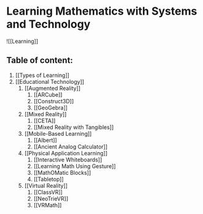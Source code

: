 # Learning Mathematics with Systems and Technology


![[Learning]]

## Table of content:

1. [[Types of Learning]]
2. [[Educational Technology]]
	1. [[Augmented Reality]]
		1. [[ARCube]]
		2. [[Construct3D]]
		3. [[GeoGebra]]
	2. [[Mixed Reality]]
		1. [[CETA]]
		2. [[Mixed Reality with Tangibles]]
	3. [[Mobile-Based Learning]]
		1. [[Albert]]
		2. [[Ancient Analog Calculator]]
	4. [[Physical Application Learning]]
		1. [[Interactive Whiteboards]]
		2. [[Learning Math Using Gesture]]
		3. [[MathOMatic Blocks]]
		4. [[Tabletop]]
	6. [[Virtual Reality]]
		1. [[ClassVR]]
		2. [[NeoTrieVR]]
		3. [[VRMath]]
